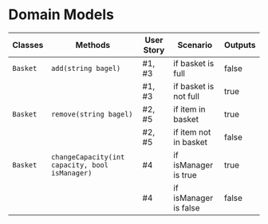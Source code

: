 # Domain Models

| Classes  | Methods                                        | User Story | Scenario              | Outputs |
|----------|------------------------------------------------|------------|-----------------------|---------|
| `Basket` | `add(string bagel)`                            | #1, #3     | if basket is full     | false   |
|          |                                                | #1, #3     | if basket is not full | true    |
| `Basket` | `remove(string bagel)`                         | #2, #5     | if item in basket     | true    |
|          |                                                | #2, #5     | if item not in basket | false   |
| `Basket` | `changeCapacity(int capacity, bool isManager)` | #4         | if isManager is true  | true    |
|          |                                                | #4         | if isManager is false | false   |
